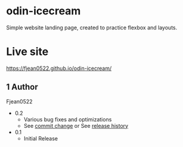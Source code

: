 # odin-icecream

Simple website landing page, created to practice flexbox and layouts.

# Live site
https://fjean0522.github.io/odin-icecream/

## 1 Author
Fjean0522

* 0.2
    * Various bug fixes and optimizations
    * See [commit change]() or See [release history]()
* 0.1
    * Initial Release
